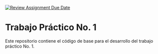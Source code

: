 [![Review Assignment Due Date](https://classroom.github.com/assets/deadline-readme-button-24ddc0f5d75046c5622901739e7c5dd533143b0c8e959d652212380cedb1ea36.svg)](https://classroom.github.com/a/MnHW5HA2)
# Trabajo Práctico No. 1

Este repositorio contiene el código de base para el desarrollo del trabajo práctico No. 1. 
